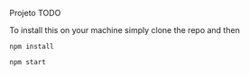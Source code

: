 Projeto TODO

To install this on your machine simply clone the repo and then

`npm install` 

`npm start`
